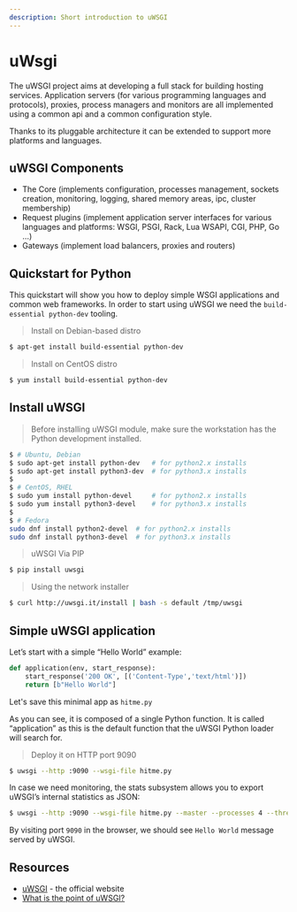 ```yaml
---
description: Short introduction to uWSGI
---
```


# uWsgi

The uWSGI project aims at developing a full stack for building hosting services. Application servers \(for various programming languages and protocols\), proxies, process managers and monitors are all implemented using a common api and a common configuration style.

Thanks to its pluggable architecture it can be extended to support more platforms and languages.

## uWSGI Components

* The Core \(implements configuration, processes management, sockets creation, monitoring, logging, shared memory areas, ipc, cluster membership\)
* Request plugins \(implement application server interfaces for various languages and platforms: WSGI, PSGI, Rack, Lua WSAPI, CGI, PHP, Go …\)
* Gateways \(implement load balancers, proxies and routers\)

## Quickstart for Python

This quickstart will show you how to deploy simple WSGI applications and common web frameworks. In order to start using uWSGI we need the `build-essential python-dev` tooling.

> Install on Debian-based distro

```bash
$ apt-get install build-essential python-dev
```

> Install on CentOS distro

```bash
$ yum install build-essential python-dev
```

## Install uWSGI

> Before installing uWSGI module, make sure the workstation has the Python development installed.

```bash
$ # Ubuntu, Debian
$ sudo apt-get install python-dev   # for python2.x installs
$ sudo apt-get install python3-dev  # for python3.x installs
$
$ # CentOS, RHEL
$ sudo yum install python-devel     # for python2.x installs
$ sudo yum install python3-devel    # for python3.x installs
$
$ # Fedora
sudo dnf install python2-devel  # for python2.x installs
sudo dnf install python3-devel  # for python3.x installs
```

> uWSGI Via PIP

```bash
$ pip install uwsgi
```

> Using the network installer

```bash
$ curl http://uwsgi.it/install | bash -s default /tmp/uwsgi
```

## Simple uWSGI application

Let’s start with a simple “Hello World” example:

```python
def application(env, start_response):
    start_response('200 OK', [('Content-Type','text/html')])
    return [b"Hello World"]
```

Let's save this minimal app as `hitme.py`

As you can see, it is composed of a single Python function. It is called “application” as this is the default function that the uWSGI Python loader will search for.

> Deploy it on HTTP port 9090

```bash
$ uwsgi --http :9090 --wsgi-file hitme.py
```

In case we need monitoring, the stats subsystem allows you to export uWSGI’s internal statistics as JSON:

```bash
$ uwsgi --http :9090 --wsgi-file hitme.py --master --processes 4 --threads 2 --stats 127.0.0.1:9191
```

By visiting port `9090` in the browser, we should see `Hello World` message served by uWSGI.

## Resources

* [uWSGI](https://uwsgi-docs.readthedocs.io/en/latest/) - the official website
* [What is the point of uWSGI?](https://stackoverflow.com/questions/38601440/what-is-the-point-of-uwsgi)

